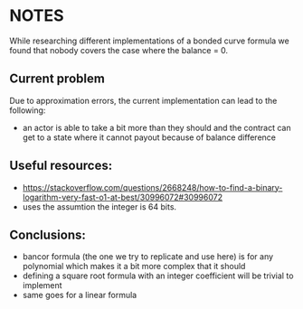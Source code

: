 # NOTES

While researching different implementations of a bonded curve formula we found that nobody covers the case where the balance = 0.

## Current problem

Due to approximation errors, the current implementation can lead to the following:
- an actor is able to take a bit more than they should and the contract can get to a state where it cannot payout because of balance difference

## Useful resources:
-  https://stackoverflow.com/questions/2668248/how-to-find-a-binary-logarithm-very-fast-o1-at-best/30996072#30996072
  - uses the assumtion the integer is 64 bits.

## Conclusions:
- bancor formula (the one we try to replicate and use here) is for any polynomial which makes it a bit more complex that it should
- defining a square root formula with an integer coefficient will be trivial to implement
- same goes for a linear formula
